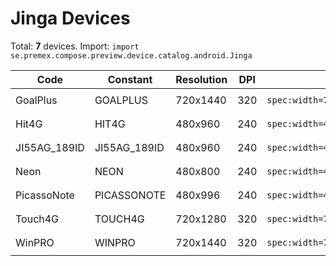# Jinga Devices

Total: **7** devices. Import: `import se.premex.compose.preview.device.catalog.android.Jinga`

| Code | Constant | Resolution | DPI | Compose Spec | Preview Usage |
|------|----------|------------|-----|-------------|---------------|
| GoalPlus | GOALPLUS | 720x1440 | 320 | `spec:width=720px,height=1440px,dpi=320` | `@Preview(device = Jinga.GOALPLUS)` |
| Hit4G | HIT4G | 480x960 | 240 | `spec:width=480px,height=960px,dpi=240` | `@Preview(device = Jinga.HIT4G)` |
| JI55AG_189ID | JI55AG_189ID | 480x960 | 240 | `spec:width=480px,height=960px,dpi=240` | `@Preview(device = Jinga.JI55AG_189ID)` |
| Neon | NEON | 480x800 | 240 | `spec:width=480px,height=800px,dpi=240` | `@Preview(device = Jinga.NEON)` |
| PicassoNote | PICASSONOTE | 480x996 | 240 | `spec:width=480px,height=996px,dpi=240` | `@Preview(device = Jinga.PICASSONOTE)` |
| Touch4G | TOUCH4G | 720x1280 | 320 | `spec:width=720px,height=1280px,dpi=320` | `@Preview(device = Jinga.TOUCH4G)` |
| WinPRO | WINPRO | 720x1440 | 320 | `spec:width=720px,height=1440px,dpi=320` | `@Preview(device = Jinga.WINPRO)` |

<!-- Generated automatically. Do not edit manually. -->
